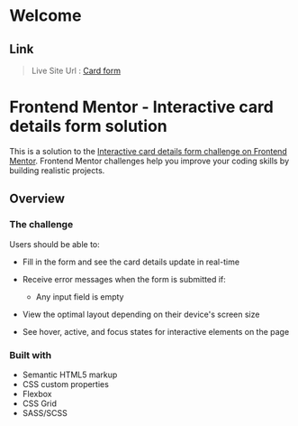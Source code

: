 # Welcome

## Link
>  Live Site Url : [Card form](https://lesyast.github.io/Credit-card-form/)

# Frontend Mentor - Interactive card details form solution

This is a solution to the [Interactive card details form challenge on Frontend Mentor](https://www.frontendmentor.io/challenges/interactive-card-details-form-XpS8cKZDWw). Frontend Mentor challenges help you improve your coding skills by building realistic projects. 


## Overview

### The challenge

Users should be able to:

- Fill in the form and see the card details update in real-time
- Receive error messages when the form is submitted if:
  - Any input field is empty
  
- View the optimal layout depending on their device's screen size
- See hover, active, and focus states for interactive elements on the page

### Built with

- Semantic HTML5 markup
- CSS custom properties
- Flexbox
- CSS Grid
- SASS/SCSS

